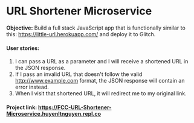 # URL Shortener Microservice

**Objective:** Build a full stack JavaScript app that is functionally similar to this: https://little-url.herokuapp.com/ and deploy it to Glitch.

#### User stories:

1. I can pass a URL as a parameter and I will receive a shortened URL in the JSON response.
2. If I pass an invalid URL that doesn't follow the valid http://www.example.com format, the JSON response will contain an error instead.
3. When I visit that shortened URL, it will redirect me to my original link.

#### Project link: https://FCC-URL-Shortener-Microservice.huyenltnguyen.repl.co
